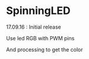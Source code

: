 # SpinningLED

17.09.16 : Initial release

Use led RGB with PWM pins

And processing to get the color
